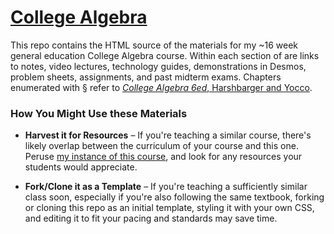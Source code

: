 # [College Algebra](https://org.coloradomesa.edu/~mapierce2/113/)

This repo contains the HTML source of the materials for my 
~16 week general education College Algebra course.
Within each section of are links to notes, video lectures, 
technology guides, demonstrations in Desmos,
problem sheets, assignments, and past midterm exams.
Chapters enumerated with § refer to
[*College Algebra 6ed*, Harshbarger and Yocco](https://www.pearson.com/en-us/subject-catalog/p/college-algebra-in-context-with-applications-for-the-managerial-life-and-social-sciences/P200000006206).

### How You Might Use these Materials

  - **Harvest it for Resources** – 
If you're teaching a similar course,
there's likely overlap between the curriculum of your course and this one.
Peruse [my instance of this course](https://org.coloradomesa.edu/~mapierce2/113/),
and look for any resources your students would appreciate.

  - **Fork/Clone it as a Template** – 
If you're teaching a sufficiently similar class soon, 
especially if you're also following the same textbook,
forking or cloning this repo as an initial template,
styling it with your own CSS, and editing it 
to fit your pacing and standards may save time.

